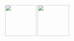 <!-- [![42tr's GitHub stats](https://github-readme-stats.vercel.app/api?username=42tr&show_icons=true&theme=radical)](https://github.com/anuraghazra/github-readme-stats)
![42tr's Most used languages](https://github-readme-stats.vercel.app/api/top-langs?username=42tr&layout=compact&theme=gotham&langs_count=8) -->

<div>
    <img src="https://github-readme-stats.vercel.app/api?username=42tr&show_icons=true&theme=radical" style="height: 100px">
    <img src="https://github-readme-stats.vercel.app/api/top-langs?username=42tr&layout=compact&theme=gotham&langs_count=8" style="height: 100px">
</div>

<!--
**42tr/42tr** is a ✨ _special_ ✨ repository because its `README.md` (this file) appears on your GitHub profile.

Here are some ideas to get you started:

- 🔭 I’m currently working on ...
- 🌱 I’m currently learning ...
- 👯 I’m looking to collaborate on ...
- 🤔 I’m looking for help with ...
- 💬 Ask me about ...
- 📫 How to reach me: ...
- 😄 Pronouns: ...
- ⚡ Fun fact: ...
-->
